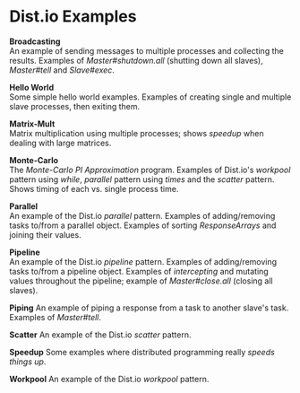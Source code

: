 # Dist.io Examples

**Broadcasting**   
An example of sending messages to multiple processes and collecting the results. Examples of *Master#shutdown.all* (shutting down all slaves), *Master#tell* and *Slave#exec*.

**Hello World**   
Some simple hello world examples. Examples of creating single and multiple slave processes, then exiting them.

**Matrix-Mult**   
Matrix multiplication using multiple processes; shows *speedup* when dealing with large matrices.

**Monte-Carlo**    
The *Monte-Carlo PI Approximation* program. Examples of Dist.io's *workpool* pattern using *while*, *parallel* pattern using *times* and the *scatter* pattern. Shows timing of each vs. single process time.

**Parallel**    
An example of the Dist.io *parallel* pattern. Examples of adding/removing tasks to/from a parallel object. Examples of sorting *ResponseArrays* and joining their values.

**Pipeline**    
An example of the Dist.io *pipeline* pattern. Examples of adding/removing tasks to/from a pipeline object. Examples of *intercepting* and mutating values throughout the pipeline; example of *Master#close.all* (closing all slaves).

**Piping**
An example of piping a response from a task to another slave's task. Examples of *Master#tell*.

**Scatter**
An example of the Dist.io *scatter* pattern.

**Speedup**
Some examples where distributed programming really *speeds things up*.

**Workpool**
An example of the Dist.io *workpool* pattern.

